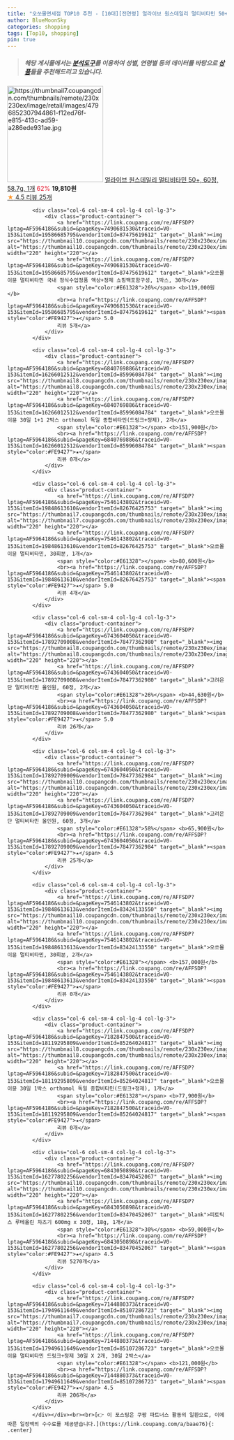 ```yaml
---
title: "오쏘몰면세점 TOP10 추천 - [10대][전연령] 얼라이브 원스데일리 멀티비타민 50+, 60정, 58.7g, 1개"
author: BlueMoonSky
categories: shopping
tags: [Top10, shopping]
pin: true
---
```


> ##### 해당 게시물에서는 [**분석도구**](https://itemscout.io/)를 이용하여 **성별**, **연령별** 등의 데이터를 바탕으로 [**상품**](https://link.coupang.com/a/baae76)들을 추천해드리고 있습니다.
<div class="container"><div class="row">
            <div class="col-6 col-sm-4 col-lg-4 col-lg-3">
                <div class="product-container">
                    <a href="https://link.coupang.com/re/AFFSDP?lptag=AF5964186&subid=&pageKey=7166718245&traceid=V0-153&itemId=18046711515&vendorItemId=77151690878" target="_blank"><img src="https://thumbnail7.coupangcdn.com/thumbnails/remote/230x230ex/image/retail/images/4796852307944861-f12ed76f-e815-413c-ad59-a286ede931ae.jpg" alt="https://thumbnail7.coupangcdn.com/thumbnails/remote/230x230ex/image/retail/images/4796852307944861-f12ed76f-e815-413c-ad59-a286ede931ae.jpg" width="220" height="220"></a>
                    <a href="https://link.coupang.com/re/AFFSDP?lptag=AF5964186&subid=&pageKey=7166718245&traceid=V0-153&itemId=18046711515&vendorItemId=77151690878" target="_blank">얼라이브 원스데일리 멀티비타민 50+, 60정, 58.7g, 1개</a>
                    <span style="color:#E61328">62%</span> <b>19,810원</b>
                    <br><a href="https://link.coupang.com/re/AFFSDP?lptag=AF5964186&subid=&pageKey=7166718245&traceid=V0-153&itemId=18046711515&vendorItemId=77151690878" target="_blank"><span style="color:#FE9427">★</span> 4.5
                    리뷰 25개</a>
                </div>
            </div>
            
            <div class="col-6 col-sm-4 col-lg-4 col-lg-3">
                <div class="product-container">
                    <a href="https://link.coupang.com/re/AFFSDP?lptag=AF5964186&subid=&pageKey=7490681530&traceid=V0-153&itemId=19586685795&vendorItemId=87475619612" target="_blank"><img src="https://thumbnail10.coupangcdn.com/thumbnails/remote/230x230ex/image/vendor_inventory/cd5b/ace11da2cbb1a9ba15613be3684a593902d66607eb6786c36cf33e7b96ca.jpg" alt="https://thumbnail10.coupangcdn.com/thumbnails/remote/230x230ex/image/vendor_inventory/cd5b/ace11da2cbb1a9ba15613be3684a593902d66607eb6786c36cf33e7b96ca.jpg" width="220" height="220"></a>
                    <a href="https://link.coupang.com/re/AFFSDP?lptag=AF5964186&subid=&pageKey=7490681530&traceid=V0-153&itemId=19586685795&vendorItemId=87475619612" target="_blank">오쏘몰 이뮨 멀티비타민 국내 정식수입정품 액상+정제 쇼핑백포함구성, 1박스, 30개</a>
                    <span style="color:#E61328">26%</span> <b>119,000원</b>
                    <br><a href="https://link.coupang.com/re/AFFSDP?lptag=AF5964186&subid=&pageKey=7490681530&traceid=V0-153&itemId=19586685795&vendorItemId=87475619612" target="_blank"><span style="color:#FE9427">★</span> 5.0
                    리뷰 5개</a>
                </div>
            </div>
            
            <div class="col-6 col-sm-4 col-lg-4 col-lg-3">
                <div class="product-container">
                    <a href="https://link.coupang.com/re/AFFSDP?lptag=AF5964186&subid=&pageKey=6840769886&traceid=V0-153&itemId=16266012512&vendorItemId=85996084784" target="_blank"><img src="https://thumbnail8.coupangcdn.com/thumbnails/remote/230x230ex/image/vendor_inventory/2de0/6449cab7f758856f7590eea37d260e896241878c247bfb9b74f976a0df62.png" alt="https://thumbnail8.coupangcdn.com/thumbnails/remote/230x230ex/image/vendor_inventory/2de0/6449cab7f758856f7590eea37d260e896241878c247bfb9b74f976a0df62.png" width="220" height="220"></a>
                    <a href="https://link.coupang.com/re/AFFSDP?lptag=AF5964186&subid=&pageKey=6840769886&traceid=V0-153&itemId=16266012512&vendorItemId=85996084784" target="_blank">오쏘몰 이뮨 30일 1+1 2박스 orthomol 독일 종합비타민(드링크+정제), 2개</a>
                    <span style="color:#E61328"></span> <b>151,900원</b>
                    <br><a href="https://link.coupang.com/re/AFFSDP?lptag=AF5964186&subid=&pageKey=6840769886&traceid=V0-153&itemId=16266012512&vendorItemId=85996084784" target="_blank"><span style="color:#FE9427">★</span> 
                    리뷰 0개</a>
                </div>
            </div>
            
            <div class="col-6 col-sm-4 col-lg-4 col-lg-3">
                <div class="product-container">
                    <a href="https://link.coupang.com/re/AFFSDP?lptag=AF5964186&subid=&pageKey=7546143802&traceid=V0-153&itemId=19848613610&vendorItemId=82676425753" target="_blank"><img src="https://thumbnail7.coupangcdn.com/thumbnails/remote/230x230ex/image/vendor_inventory/aae5/9f49e12a4789225ff6156ac8644dd50d30f7dffc1a43efe3f3c3997df83c.jpg" alt="https://thumbnail7.coupangcdn.com/thumbnails/remote/230x230ex/image/vendor_inventory/aae5/9f49e12a4789225ff6156ac8644dd50d30f7dffc1a43efe3f3c3997df83c.jpg" width="220" height="220"></a>
                    <a href="https://link.coupang.com/re/AFFSDP?lptag=AF5964186&subid=&pageKey=7546143802&traceid=V0-153&itemId=19848613610&vendorItemId=82676425753" target="_blank">오쏘몰 이뮨 멀티비타민, 30회분, 1개</a>
                    <span style="color:#E61328"></span> <b>80,600원</b>
                    <br><a href="https://link.coupang.com/re/AFFSDP?lptag=AF5964186&subid=&pageKey=7546143802&traceid=V0-153&itemId=19848613610&vendorItemId=82676425753" target="_blank"><span style="color:#FE9427">★</span> 5.0
                    리뷰 4개</a>
                </div>
            </div>
            
            <div class="col-6 col-sm-4 col-lg-4 col-lg-3">
                <div class="product-container">
                    <a href="https://link.coupang.com/re/AFFSDP?lptag=AF5964186&subid=&pageKey=6743604050&traceid=V0-153&itemId=17892709008&vendorItemId=78477362980" target="_blank"><img src="https://thumbnail8.coupangcdn.com/thumbnails/remote/230x230ex/image/vendor_inventory/db13/f242272a1aa9e1bef5d0d76f7aa8252c10172c91fc984f1c0cb33cf6c6e6.jpg" alt="https://thumbnail8.coupangcdn.com/thumbnails/remote/230x230ex/image/vendor_inventory/db13/f242272a1aa9e1bef5d0d76f7aa8252c10172c91fc984f1c0cb33cf6c6e6.jpg" width="220" height="220"></a>
                    <a href="https://link.coupang.com/re/AFFSDP?lptag=AF5964186&subid=&pageKey=6743604050&traceid=V0-153&itemId=17892709008&vendorItemId=78477362980" target="_blank">고려은단 멀티비타민 올인원, 60정, 2개</a>
                    <span style="color:#E61328">26%</span> <b>44,630원</b>
                    <br><a href="https://link.coupang.com/re/AFFSDP?lptag=AF5964186&subid=&pageKey=6743604050&traceid=V0-153&itemId=17892709008&vendorItemId=78477362980" target="_blank"><span style="color:#FE9427">★</span> 5.0
                    리뷰 26개</a>
                </div>
            </div>
            
            <div class="col-6 col-sm-4 col-lg-4 col-lg-3">
                <div class="product-container">
                    <a href="https://link.coupang.com/re/AFFSDP?lptag=AF5964186&subid=&pageKey=6743604050&traceid=V0-153&itemId=17892709009&vendorItemId=78477362984" target="_blank"><img src="https://thumbnail10.coupangcdn.com/thumbnails/remote/230x230ex/image/vendor_inventory/ff07/7a7958f0688281dcc0977d1066b009132141259cd845541843f2063684b4.jpg" alt="https://thumbnail10.coupangcdn.com/thumbnails/remote/230x230ex/image/vendor_inventory/ff07/7a7958f0688281dcc0977d1066b009132141259cd845541843f2063684b4.jpg" width="220" height="220"></a>
                    <a href="https://link.coupang.com/re/AFFSDP?lptag=AF5964186&subid=&pageKey=6743604050&traceid=V0-153&itemId=17892709009&vendorItemId=78477362984" target="_blank">고려은단 멀티비타민 올인원, 60정, 3개</a>
                    <span style="color:#E61328">58%</span> <b>65,900원</b>
                    <br><a href="https://link.coupang.com/re/AFFSDP?lptag=AF5964186&subid=&pageKey=6743604050&traceid=V0-153&itemId=17892709009&vendorItemId=78477362984" target="_blank"><span style="color:#FE9427">★</span> 4.5
                    리뷰 25개</a>
                </div>
            </div>
            
            <div class="col-6 col-sm-4 col-lg-4 col-lg-3">
                <div class="product-container">
                    <a href="https://link.coupang.com/re/AFFSDP?lptag=AF5964186&subid=&pageKey=7546143802&traceid=V0-153&itemId=19848613613&vendorItemId=83424133550" target="_blank"><img src="https://thumbnail10.coupangcdn.com/thumbnails/remote/230x230ex/image/vendor_inventory/68b7/fec8ad4f143a4af3dd3e5db60570764b0f05446ca4f9805cbc23fea963cb.jpg" alt="https://thumbnail10.coupangcdn.com/thumbnails/remote/230x230ex/image/vendor_inventory/68b7/fec8ad4f143a4af3dd3e5db60570764b0f05446ca4f9805cbc23fea963cb.jpg" width="220" height="220"></a>
                    <a href="https://link.coupang.com/re/AFFSDP?lptag=AF5964186&subid=&pageKey=7546143802&traceid=V0-153&itemId=19848613613&vendorItemId=83424133550" target="_blank">오쏘몰 이뮨 멀티비타민, 30회분, 2개</a>
                    <span style="color:#E61328"></span> <b>157,000원</b>
                    <br><a href="https://link.coupang.com/re/AFFSDP?lptag=AF5964186&subid=&pageKey=7546143802&traceid=V0-153&itemId=19848613613&vendorItemId=83424133550" target="_blank"><span style="color:#FE9427">★</span> 
                    리뷰 0개</a>
                </div>
            </div>
            
            <div class="col-6 col-sm-4 col-lg-4 col-lg-3">
                <div class="product-container">
                    <a href="https://link.coupang.com/re/AFFSDP?lptag=AF5964186&subid=&pageKey=7182847500&traceid=V0-153&itemId=18119295809&vendorItemId=85264024817" target="_blank"><img src="https://thumbnail8.coupangcdn.com/thumbnails/remote/230x230ex/image/vendor_inventory/e410/7b1b880e43d5b9321359912a9b951a45f9a13d5c26cd8c2e04bb44777a9a.JPG" alt="https://thumbnail8.coupangcdn.com/thumbnails/remote/230x230ex/image/vendor_inventory/e410/7b1b880e43d5b9321359912a9b951a45f9a13d5c26cd8c2e04bb44777a9a.JPG" width="220" height="220"></a>
                    <a href="https://link.coupang.com/re/AFFSDP?lptag=AF5964186&subid=&pageKey=7182847500&traceid=V0-153&itemId=18119295809&vendorItemId=85264024817" target="_blank">오쏘몰 이뮨 30일 1박스 orthomol 독일 종합비타민(드링크+정제), 1개</a>
                    <span style="color:#E61328"></span> <b>77,900원</b>
                    <br><a href="https://link.coupang.com/re/AFFSDP?lptag=AF5964186&subid=&pageKey=7182847500&traceid=V0-153&itemId=18119295809&vendorItemId=85264024817" target="_blank"><span style="color:#FE9427">★</span> 
                    리뷰 0개</a>
                </div>
            </div>
            
            <div class="col-6 col-sm-4 col-lg-4 col-lg-3">
                <div class="product-container">
                    <a href="https://link.coupang.com/re/AFFSDP?lptag=AF5964186&subid=&pageKey=6843050898&traceid=V0-153&itemId=16277802256&vendorItemId=83470452067" target="_blank"><img src="https://thumbnail10.coupangcdn.com/thumbnails/remote/230x230ex/image/vendor_inventory/0ae9/922e95baa7cf51ad5bc6cde7fdce92744feba089289ee394cc10e48b9a6f.jpg" alt="https://thumbnail10.coupangcdn.com/thumbnails/remote/230x230ex/image/vendor_inventory/0ae9/922e95baa7cf51ad5bc6cde7fdce92744feba089289ee394cc10e48b9a6f.jpg" width="220" height="220"></a>
                    <a href="https://link.coupang.com/re/AFFSDP?lptag=AF5964186&subid=&pageKey=6843050898&traceid=V0-153&itemId=16277802256&vendorItemId=83470452067" target="_blank">피토틱스 루테올린 차즈기 600mg x 30정, 18g, 1개</a>
                    <span style="color:#E61328">30%</span> <b>59,000원</b>
                    <br><a href="https://link.coupang.com/re/AFFSDP?lptag=AF5964186&subid=&pageKey=6843050898&traceid=V0-153&itemId=16277802256&vendorItemId=83470452067" target="_blank"><span style="color:#FE9427">★</span> 4.5
                    리뷰 5270개</a>
                </div>
            </div>
            
            <div class="col-6 col-sm-4 col-lg-4 col-lg-3">
                <div class="product-container">
                    <a href="https://link.coupang.com/re/AFFSDP?lptag=AF5964186&subid=&pageKey=7144880373&traceid=V0-153&itemId=17949611649&vendorItemId=85107286723" target="_blank"><img src="https://thumbnail7.coupangcdn.com/thumbnails/remote/230x230ex/image/vendor_inventory/d439/266cb671899a7c7b3cfb29ead8267aae53ddd068507a770fc0c80c47f4a2.png" alt="https://thumbnail7.coupangcdn.com/thumbnails/remote/230x230ex/image/vendor_inventory/d439/266cb671899a7c7b3cfb29ead8267aae53ddd068507a770fc0c80c47f4a2.png" width="220" height="220"></a>
                    <a href="https://link.coupang.com/re/AFFSDP?lptag=AF5964186&subid=&pageKey=7144880373&traceid=V0-153&itemId=17949611649&vendorItemId=85107286723" target="_blank">오쏘몰 이뮨 멀티비타민 드링크+정제 30일 X 2개, 30일 2박스</a>
                    <span style="color:#E61328"></span> <b>121,000원</b>
                    <br><a href="https://link.coupang.com/re/AFFSDP?lptag=AF5964186&subid=&pageKey=7144880373&traceid=V0-153&itemId=17949611649&vendorItemId=85107286723" target="_blank"><span style="color:#FE9427">★</span> 4.5
                    리뷰 206개</a>
                </div>
            </div>
            </div></div><br><br>[👉 이 포스팅은 쿠팡 파트너스 활동의 일환으로, 이에 따른 일정액의 수수료를 제공받습니다.](https://link.coupang.com/a/baae76){: .center}